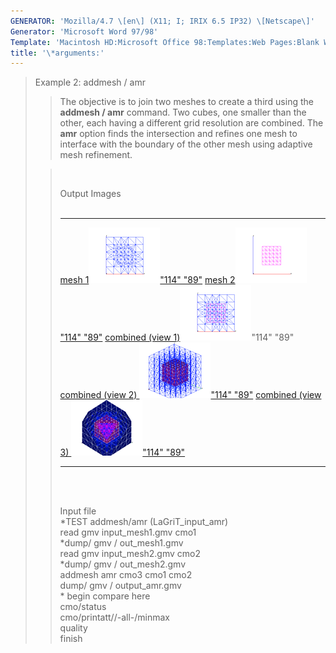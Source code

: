 ```yaml
---
GENERATOR: 'Mozilla/4.7 \[en\] (X11; I; IRIX 6.5 IP32) \[Netscape\]'
Generator: 'Microsoft Word 97/98'
Template: 'Macintosh HD:Microsoft Office 98:Templates:Web Pages:Blank Web Page'
title: '\*arguments:'
---
```


> Example 2: addmesh / amr
>
> > The objective is to join two meshes to create a third using the
> > **addmesh / amr** command.
> > Two cubes, one smaller than the other, each having a different grid
> > resolution are combined. The **amr** option finds the intersection
> > and refines one mesh to interface with the boundary of the other
> > mesh using adaptive mesh refinement.
>
> >  
> >
> > Output Images\
> >  
> >
> >   ------------------------------------------------------------------------------------------------------------------------------------------------------------------- ------------------------------------------------------------------------------------------------------------------------------------------------------------------- ----------------------------------------------------------------------------------------------------------------------------
> >   [mesh 1](image/addmesh_amr/addmesh_amr1.gif)[![](image/addmesh_amr/addmesh_amr1_tn.gif)"114" "89"](image/addmesh_amr/addmesh_amr1.gif)               [mesh 2](image/addmesh_amr/addmesh_amr2.gif)[![](image/addmesh_amr/addmesh_amr2_tn.gif)"114" "89"](image/addmesh_amr/addmesh_amr2.gif)               [combined (view 1)](image/addmesh_amr/addmesh_amr3.gif)![](image/addmesh_amr/addmesh_amr3_tn.gif)"114" "89"
> >   [combined (view 2) ](image/addmesh_amr/addmesh_amr4.gif)[![](image/addmesh_amr/addmesh_amr4_tn.gif)"114" "89"](image/addmesh_amr/addmesh_amr4.gif)   [combined (view 3) ](image/addmesh_amr/addmesh_amr5.gif)[![](image/addmesh_amr/addmesh_amr5_tn.gif)"114" "89"](image/addmesh_amr/addmesh_amr5.gif)   
> >   ------------------------------------------------------------------------------------------------------------------------------------------------------------------- ------------------------------------------------------------------------------------------------------------------------------------------------------------------- ----------------------------------------------------------------------------------------------------------------------------
> >
> > \
> >  
> >
> > Input file\
> > \*TEST addmesh/amr (LaGriT\_input\_amr)\
> > read gmv input\_mesh1.gmv cmo1\
> > \*dump/ gmv / out\_mesh1.gmv\
> > read gmv input\_mesh2.gmv cmo2\
> > \*dump/ gmv / out\_mesh2.gmv\
> > addmesh amr cmo3 cmo1 cmo2\
> > dump/ gmv / output\_amr.gmv\
> > \* begin compare here\
> > cmo/status\
> > cmo/printatt//-all-/minmax\
> > quality\
> > finish
